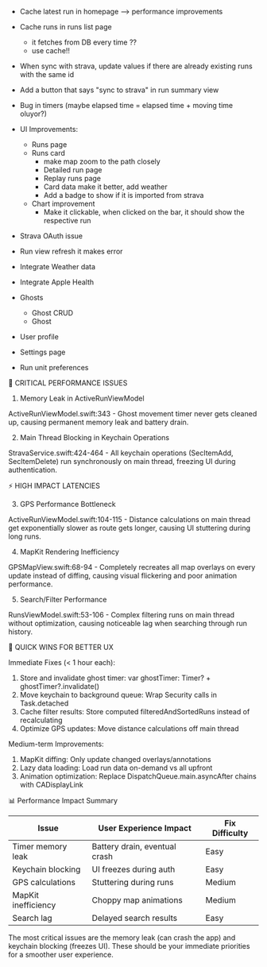 * Cache latest run in homepage --> performance improvements
* Cache runs in runs list page 
    - it fetches from DB every time ??
    - use cache!!
* When sync with strava, update values if there are already existing runs with the same id
* Add a button that says "sync to strava" in run summary view
* Bug in timers (maybe elapsed time = elapsed time + moving time oluyor?) 
* UI Improvements:
    * Runs page
    * Runs card
        * make map zoom to the path closely
        * Detailed run page
        * Replay runs page
        * Card data make it better, add weather
        * Add a badge to show if it is imported from strava
    * Chart improvement
        * Make it clickable, when clicked on the bar, it should show the respective run
* Strava OAuth issue
* Run view refresh it makes error

* Integrate Weather data
* Integrate Apple Health
* Ghosts
    - Ghost CRUD
    - Ghost 
* User profile
* Settings page
* Run unit preferences



🚨 CRITICAL PERFORMANCE ISSUES

1. Memory Leak in ActiveRunViewModel

ActiveRunViewModel.swift:343 - Ghost movement timer never gets cleaned up, causing permanent memory
leak and battery drain.

2. Main Thread Blocking in Keychain Operations

StravaService.swift:424-464 - All keychain operations (SecItemAdd, SecItemDelete) run synchronously
on main thread, freezing UI during authentication.

⚡ HIGH IMPACT LATENCIES

3. GPS Performance Bottleneck

ActiveRunViewModel.swift:104-115 - Distance calculations on main thread get exponentially slower as
route gets longer, causing UI stuttering during long runs.

4. MapKit Rendering Inefficiency

GPSMapView.swift:68-94 - Completely recreates all map overlays on every update instead of diffing,
causing visual flickering and poor animation performance.

5. Search/Filter Performance

RunsViewModel.swift:53-106 - Complex filtering runs on main thread without optimization, causing
noticeable lag when searching through run history.

🎯 QUICK WINS FOR BETTER UX

Immediate Fixes (< 1 hour each):

1. Store and invalidate ghost timer: var ghostTimer: Timer? + ghostTimer?.invalidate()
2. Move keychain to background queue: Wrap Security calls in Task.detached
3. Cache filter results: Store computed filteredAndSortedRuns instead of recalculating
4. Optimize GPS updates: Move distance calculations off main thread

Medium-term Improvements:

1. MapKit diffing: Only update changed overlays/annotations
2. Lazy data loading: Load run data on-demand vs all upfront
3. Animation optimization: Replace DispatchQueue.main.asyncAfter chains with CADisplayLink

📊 Performance Impact Summary

| Issue               | User Experience Impact        | Fix Difficulty |
|---------------------|-------------------------------|----------------|
| Timer memory leak   | Battery drain, eventual crash | Easy           |
| Keychain blocking   | UI freezes during auth        | Easy           |
| GPS calculations    | Stuttering during runs        | Medium         |
| MapKit inefficiency | Choppy map animations         | Medium         |
| Search lag          | Delayed search results        | Easy           |

The most critical issues are the memory leak (can crash the app) and keychain blocking (freezes UI).
These should be your immediate priorities for a smoother user experience.
